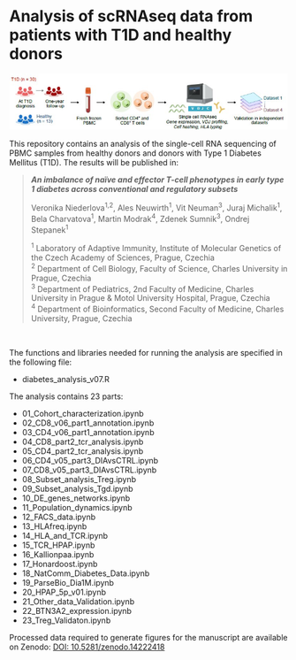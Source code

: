 # Analysis of scRNAseq data from patients with T1D and healthy donors
![Summary of the paper](./pics/dia_workflow.jpg) 

This repository contains an analysis of the single-cell RNA sequencing of PBMC samples from healthy donors and donors with Type 1 Diabetes Mellitus (T1D). The results will be published in:

><b><i>An imbalance of naïve and effector T-cell phenotypes in early type 1 diabetes across conventional and regulatory subsets </b></i>
><p>Veronika Niederlova<sup>1,2</sup>, Ales Neuwirth<sup>1</sup>, Vit Neuman<sup>3</sup>, Juraj Michalik<sup>1</sup>, Bela Charvatova<sup>1</sup>, Martin Modrak<sup>4</sup>, Zdenek Sumnik<sup>3</sup>, Ondrej Stepanek<sup>1</sup>
>
><sup>1</sup> Laboratory of Adaptive Immunity, Institute of Molecular Genetics of the Czech Academy of Sciences, Prague, Czechia  
><sup>2</sup> Department of Cell Biology, Faculty of Science, Charles University in Prague, Czechia  
><sup>3</sup> Department of Pediatrics, 2nd Faculty of Medicine, Charles University in Prague & Motol University Hospital, Prague, Czechia  
><sup>4</sup> Department of Bioinformatics, Second Faculty of Medicine, Charles University, Prague, Czechia  
></sup>
<br/>

The functions and libraries needed for running the analysis are specified in the following file:
* diabetes_analysis_v07.R


The analysis contains 23 parts:
* 01_Cohort_characterization.ipynb
* 02_CD8_v06_part1_annotation.ipynb
* 03_CD4_v06_part1_annotation.ipynb
* 04_CD8_part2_tcr_analysis.ipynb
* 05_CD4_part2_tcr_analysis.ipynb
* 06_CD4_v05_part3_DIAvsCTRL.ipynb
* 07_CD8_v05_part3_DIAvsCTRL.ipynb
* 08_Subset_analysis_Treg.ipynb
* 09_Subset_analysis_Tgd.ipynb
* 10_DE_genes_networks.ipynb
* 11_Population_dynamics.ipynb
* 12_FACS_data.ipynb
* 13_HLAfreq.ipynb
* 14_HLA_and_TCR.ipynb
* 15_TCR_HPAP.ipynb
* 16_Kallionpaa.ipynb
* 17_Honardoost.ipynb
* 18_NatComm_Diabetes_Data.ipynb
* 19_ParseBio_Dia1M.ipynb
* 20_HPAP_5p_v01.ipynb
* 21_Other_data_Validation.ipynb
* 22_BTN3A2_expression.ipynb
* 23_Treg_Validaton.ipynb



Processed data required to generate figures for the manuscript are available on Zenodo: 
[DOI: 10.5281/zenodo.14222418](https://zenodo.org/records/14222418) 
